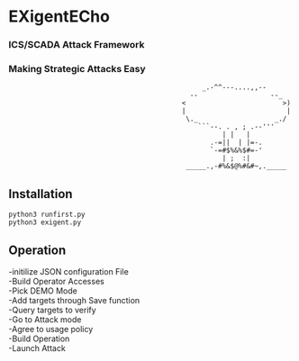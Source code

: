 # EXigentECho
### ICS/SCADA Attack Framework
### Making Strategic Attacks Easy



                                                    _.-^^---....,,--       
                                                 --                  --_  
                                               <                        >)
                                               |                         | 
                                                \._                   _./  
                                                   ```--. . , ; .--'''       
                                                         | |   |             
                                                      .-=||  | |=-.   
                                                      `-=#$%&%$#=-'   
                                                         | ;  :|     
                                                _____.,-#%&$@%#&#~,._____
Installation
-----

```shell
python3 runfirst.py
python3 exigent.py
````

Operation
-----

-initilize JSON configuration File<br>
-Build Operator Accesses<br>
-Pick DEMO Mode<br>
-Add targets through Save function<br>
-Query targets to verify<br>
-Go to Attack mode<br>
-Agree to usage policy<br>
-Build Operation<br>
-Launch Attack

